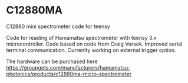 # C12880MA
C12880 mini spectrometer code for teensy

Code for reading of Hamamatsu spectrometer with teensy 3.x microcontroller.
Code based on code from Craig Versek.
Improved serial terminal communication.
Currenlty working on external trigger option.

The hardware can be purchased here
https://groupgets.com/manufacturers/hamamatsu-photonics/products/c12880ma-micro-spectrometer

